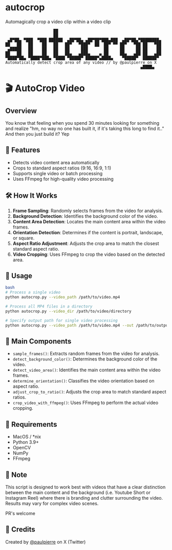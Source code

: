 # autocrop
Automagically crop a video clip within a video clip

```
                     ██
                     ██
 ▄█▀██▄ ▀███  ▀███ ██████  ▄██▀██▄ ▄██▀██▀███▄███  ▄██▀██▄▀████████▄
██   ██   ██    ██   ██   ██▀   ▀███▀  ██  ██▀ ▀▀ ██▀   ▀██ ██   ▀██
 ▄█████   ██    ██   ██   ██     ███       ██     ██     ██ ██    ██
██   ██   ██    ██   ██   ██▄   ▄███▄    ▄ ██     ██▄   ▄██ ██   ▄██
▀████▀██▄ ▀████▀███▄ ▀████ ▀█████▀ █████▀▄████▄    ▀█████▀  ██████▀
Automatically detect crop area of any video // by @paulpierre on X
                                                           ▄████▄
```
# 🎬 AutoCrop Video


## Overview
You know that feeling when you spend 30 minutes looking for something and realize "hm, no way no one has built it, if it's taking this long to find it.."
And then you just build it? Yep

## 🌟 Features

- Detects video content area automatically
- Crops to standard aspect ratios (9:16, 16:9, 1:1)
- Supports single video or batch processing
- Uses FFmpeg for high-quality video processing

## 🛠️ How It Works

1. **Frame Sampling**: Randomly selects frames from the video for analysis.
2. **Background Detection**: Identifies the background color of the video.
3. **Content Area Detection**: Locates the main content area within the video frames.
4. **Orientation Detection**: Determines if the content is portrait, landscape, or square.
5. **Aspect Ratio Adjustment**: Adjusts the crop area to match the closest standard aspect ratio.
6. **Video Cropping**: Uses FFmpeg to crop the video based on the detected area.

## 🚀 Usage
```bash
bash
# Process a single video
python autocrop.py --video_path /path/to/video.mp4

# Process all MP4 files in a directory
python autocrop.py --video_dir /path/to/video/directory

# Specify output path for single video processing
python autocrop.py --video_path /path/to/video.mp4 --out /path/to/output.mp4
```

## 🧩 Main Components

- `sample_frames()`: Extracts random frames from the video for analysis.
- `detect_background_color()`: Determines the background color of the video.
- `detect_video_area()`: Identifies the main content area within the video frames.
- `determine_orientation()`: Classifies the video orientation based on aspect ratio.
- `adjust_crop_to_ratio()`: Adjusts the crop area to match standard aspect ratios.
- `crop_video_with_ffmpeg()`: Uses FFmpeg to perform the actual video cropping.

## 🔧 Requirements
- MacOS / *nix
- Python 3.9+
- OpenCV
- NumPy
- FFmpeg

## 📝 Note

This script is designed to work best with videos that have a clear distinction between the main content and the background (i.e. Youtube Short or Instagram Reel) where there is branding and clutter surrounding the video. Results may vary for complex video scenes.

PR's welcome

## 🙌 Credits

Created by [@paulpierre](https://twitter.com/paulpierre) on X (Twitter)
